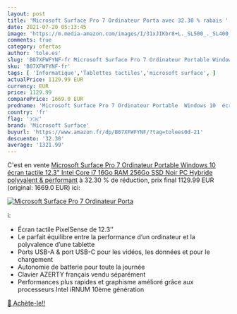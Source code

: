 ```yaml
---
layout: post
title: 'Microsoft Surface Pro 7 Ordinateur Porta avec 32.30 % rabais '
date: 2021-07-20 05:13:45
image: 'https://m.media-amazon.com/images/I/31xJIKbr8+L._SL500_._SL400_.jpg'
comments: true
category: ofertas
author: 'tole.es'
slug: 'B07XFWFYNF-fr Microsoft Surface Pro 7 Ordinateur Portable Windows 10...'
sku: 'B07XFWFYNF-fr'
tags: [ 'Informatique','Tablettes tactiles','microsoft surface', ]
actualPrice: 1129.99 EUR
currency: EUR
price: 1129.99
comparePrice: 1669.0 EUR
prodname: 'Microsoft Surface Pro 7 Ordinateur Portable  Windows 10  écran tactile 12.3"  Intel Core i7  16Go RAM  256Go SSD  Noir  PC Hybride polyvalent & performant'
country: 'fr'
flag: '🇫🇷'
brand: 'Microsoft Surface'
buyurl: 'https://www.amazon.fr/dp/B07XFWFYNF/?tag=tolees0d-21'
descuento: '32.30'
average: '1321.99'
---
```


C'est en vente [Microsoft Surface Pro 7 Ordinateur Portable  Windows 10  écran tactile 12.3"  Intel Core i7  16Go RAM  256Go SSD  Noir  PC Hybride polyvalent & performant](https://www.amazon.fr/dp/B07XFWFYNF/?tag=tolees0d-21)  à  32.30 % de réduction, prix final  1129.99 EUR (original: 1669.0 EUR) ici:

[![Microsoft Surface Pro 7 Ordinateur Porta](https://m.media-amazon.com/images/I/31xJIKbr8+L._SL500_._SL400_.jpg)](https://www.amazon.fr/dp/B07XFWFYNF/?tag=tolees0d-21)

ℹ️:

- Écran tactile PixelSense de 12.3’’
- Le parfait équilibre entre la performance d’un ordinateur et la polyvalence d’une tablette
- Ports USB-A & port USB-C pour les vidéos, les données et pour le chargement
- Autonomie de batterie pour toute la journée
- Clavier AZERTY français vendu séparément
- Performances plus rapides et graphisme amélioré grâce aux processeurs Intel iRNUM 10ème génération

[🛒 Achète-le!!](https://www.amazon.fr/dp/B07XFWFYNF/?tag=tolees0d-21)
